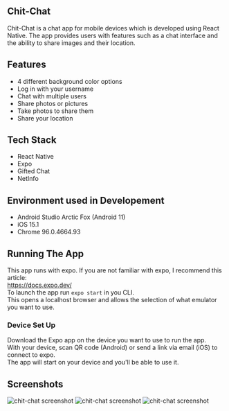 ## Chit-Chat
Chit-Chat is a chat app for mobile devices which is developed using React Native. The app provides users with features such as a chat interface and the ability to share images and their location.

## Features
* 4 different background color options
* Log in with your username
* Chat with multiple users
* Share photos or pictures
* Take photos to share them
* Share your location

## Tech Stack
* React Native
* Expo
* Gifted Chat
* NetInfo

## Environment used in Developement
* Android Studio Arctic Fox (Android 11)
* iOS 15.1
* Chrome 96.0.4664.93

## Running The App
This app runs with expo.
If you are not familiar with expo, I recommend this article:  
https://docs.expo.dev/  
To launch the app run `expo start` in you CLI.  
This opens a localhost browser and allows the selection of what emulator you want to use.

### Device Set Up
Download the Expo app on the device you want to use to run the app. \
With your device, scan QR code (Android) or send a link via email (iOS) to connect to expo. \
The app will start on your device and you'll be able to use it.

## Screenshots
![chit-chat screenshot](https://github.com/berkdisli/Chit-Chat/blob/assets/chit-chat.png)
![chit-chat screenshot](https://github.com/berkdisli/Chit-Chat/blob/assets/chit-chat2.png)
![chit-chat screenshot](https://github.com/berkdisli/Chit-Chat/blob/assets/chit-chat3.png)

 